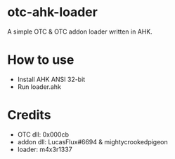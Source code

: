 # otc-ahk-loader
 A simple OTC & OTC addon loader written in AHK.

# How to use
- Install AHK ANSI 32-bit
- Run loader.ahk

# Credits
- OTC dll: 0x000cb
- addon dll: LucasFlux#6694 & mightycrookedpigeon
- loader: m4x3r1337
